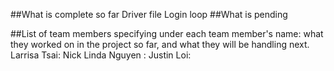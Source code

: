 ##What is complete so far
Driver file
Login loop
##What is pending

##List of team members specifying under each team member's name: what they worked on in the project so far, and what they will be handling next.
Larrisa Tsai:
Nick 
Linda Nguyen :
Justin Loi: 
